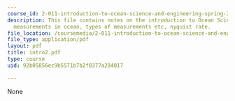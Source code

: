 ```yaml
---
course_id: 2-011-introduction-to-ocean-science-and-engineering-spring-2006
description: This file contains notes on the introduction to Ocean Science and Engineering,
  measurements in ocean, types of measurements etc, nyquist rate.
file_location: /coursemedia/2-011-introduction-to-ocean-science-and-engineering-spring-2006/92b05856ec9b5571b7b2f0377a284017_intro2.pdf
file_type: application/pdf
layout: pdf
title: intro2.pdf
type: course
uid: 92b05856ec9b5571b7b2f0377a284017

---
```

None